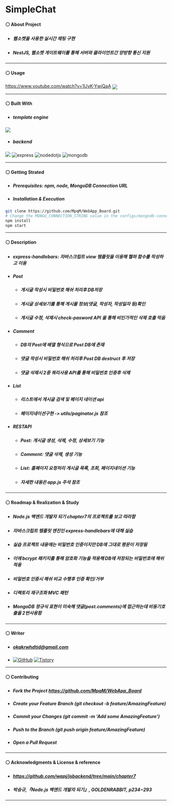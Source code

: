 # SimpleChat
#### ⚪ About Project
* ##### 웹소켓을 사용한 실시간 채팅 구현
* ##### NestJS, 웹소켓 게이트웨이를 통해 서버와 클라이언트간 양방향 통신 지원
* * *
#### ⚪ Usage
https://www.youtube.com/watch?v=1UvK-YwjQaA
  <img src="https://user-images.githubusercontent.com/79093184/260901610-e7dab1f5-c9ab-4a7d-be95-96130f604c49.png" align="center">

* * *
#### ⚪ Built With
* ##### template engine
<img src="https://img.shields.io/badge/handlebars.js-3776AB?style=for-the-badge&logo=Handlebars.js&logoColor=white">

* ##### backend
<img src ="https://img.shields.io/badge/javascript-F7DF1E.svg?&style=for-the-badge&logo=JavaScript&logoColor=white"/> <img alt="express" src ="https://img.shields.io/badge/express-339933.svg?&style=for-the-badge&logo=express&logoColor=white"/> <img alt="nodedotjs" src ="https://img.shields.io/badge/nodejs-339933.svg?&style=for-the-badge&logo=nodedotjs&logoColor=white"/> <img alt="mongodb" src ="https://img.shields.io/badge/mongodb-339933.svg?&style=for-the-badge&logo=mongodb&logoColor=white"/>

* * *
#### ⚪ Getting Strated
* ##### Prerequisites: npm, node, MongoDB Connection URL
* ##### Installation & Execution
```bash
git clone https://github.com/MpqM/WebApp_Board.git
# Change the MONGO_CONNECTION_STRING value in the configs/mongodb-connection.jsfile with yours
npm install
npm start
```
* * *
#### ⚪ Description
* ##### express-handlebars: 자바스크립트 view 템플릿을 이용해 헬퍼 함수를 작성하고 이용
* ##### Post
   * ##### 게시글 작성시 비밀번호 해쉬 처리후 DB저장
   * ##### 게시글 상세보기를 통해 게시물 정보(댓글, 작성자, 작성일자 등)확인
   * ##### 게시글 수정, 삭제시 check-pasword API 을 통해 비인가적인 삭제 호출 막음
* ##### Comment
   * ##### DB의 Post에 배열 형식으로 Post DB에 존재 
   * ##### 댓글 작성시 비밀번호 해쉬 처리후 Post DB destruct 후 저장
   * ##### 댓글 삭제시 2중 쿼리사용 API를 통해 비밀번호 인증후 삭제
* ##### List
    * ##### 리스트에서 게시글 검색 및 페이지 네이션 api
    * ##### 페이지네이션구현 -> utils/paginator.js 참조
* ##### RESTAPI
    * ##### Post: 게시글 생성, 삭제, 수정, 상세보기 기능
    * ##### Comment: 댓글 삭제, 생성 기능
    * ##### List: 홈페이지 요청처리 게시글 목록, 조회, 페이지네이션 기능
    * ##### 자세한 내용은 app.js 주석 참조
* * *
#### ⚪ Roadmap & Realization & Study
* ##### Node.js 백엔드 개발자 되기 chapter7의 프로젝트를 보고 따라함
* ##### 자바스크립트 템플릿 엔진인 express-handlebars에 대해 실습
* ##### 실습 프로젝트 내용에는 비밀번호 인증이지만 DB에 그대로 평문이 저장됨
* ##### 이에 bcrypt 패키지를 통해 암호화 기능을 적용해 DB에 저장되는 비밀번호에 해쉬적용
* ##### 비밀번호 인증시 해쉬 비교 수행후 인증 확인/거부
* ##### 디렉토리 재구조화 MVC 패턴
* ##### MongoDB 정규식 표현이 미숙해 댓글(post.comments)에 접근하는데 비동기호출을 2번사용함
* * *
#### ⚪ Writer
* ##### <span>okqkrwhdtjd@gmail.com
* <a href = "https://github.com/MpqM"><img alt="GitHub" src ="https://img.shields.io/badge/GitHub-181717.svg?&style=for-the-badge&logo=GitHub&logoColor=white"/></a> <a href = "https://MpqM.tistory.com/"> <img alt="Tistory" src ="https://img.shields.io/badge/Tistory-white.svg?&style=for-the-badge"/></a>
* * *
#### ⚪ Contributing
* ##### Fork the Project https://github.com/MpqM/WebApp_Board
* ##### Create your Feature Branch (git checkout -b feature/AmazingFeature)
* ##### Commit your Changes (git commit -m 'Add some AmazingFeature')
* ##### Push to the Branch (git push origin feature/AmazingFeature)
* ##### Open a Pull Request
* * *
#### ⚪ Acknowledgments & License & reference
* ##### https://github.com/wapj/jsbackend/tree/main/chapter7
* ##### 박승규,『Node.js 백엔드 개발자 되기』, GOLDENRABBIT, p234~293
* * * *
